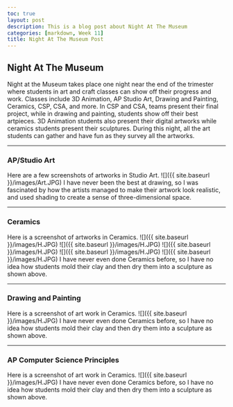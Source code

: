 ```yaml
---
toc: true
layout: post
description: This is a blog post about Night At The Museum
categories: [markdown, Week 11]
title: Night At The Museum Post
---
```

## Night At The Museum
Night at the Museum takes place one night near the end of the trimester where students in art and craft classes can show off their progress and work. Classes include 3D Animation, AP Studio Art, Drawing and Painting, Ceramics, CSP, CSA, and more. In CSP and CSA, teams present their final project, while in drawing and painting, students show off their best artpieces. 3D Animation students also present their digital artworks while ceramics students present their sculptures. During this night, all the art students can gather and have fun as they survey all the artworks.

---

### AP/Studio Art
Here are a few screenshots of artworks in Studio Art.
![]({{ site.baseurl }}/images/Art.JPG)
I have never been the best at drawing, so I was fascinated by how the artists managed to make their artwork look realistic, and used shading to create a sense of three-dimensional space.

---

### Ceramics
Here is a screenshot of artworks in Ceramics.
![]({{ site.baseurl }}/images/H.JPG)
![]({{ site.baseurl }}/images/H.JPG)
![]({{ site.baseurl }}/images/H.JPG)
![]({{ site.baseurl }}/images/H.JPG)
![]({{ site.baseurl }}/images/H.JPG)
I have never even done Ceramics before, so I have no idea how students mold their clay and then dry them into a sculpture as shown above.

---

### Drawing and Painting
Here is a screenshot of art work in Ceramics.
![]({{ site.baseurl }}/images/H.JPG)
I have never even done Ceramics before, so I have no idea how students mold their clay and then dry them into a sculpture as shown above.

---

### AP Computer Science Principles
Here is a screenshot of art work in Ceramics.
![]({{ site.baseurl }}/images/H.JPG)
I have never even done Ceramics before, so I have no idea how students mold their clay and then dry them into a sculpture as shown above.